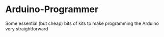 # Arduino-Programmer
Some essential (but cheap) bits of kits to make programming the Arduino very straightforward

